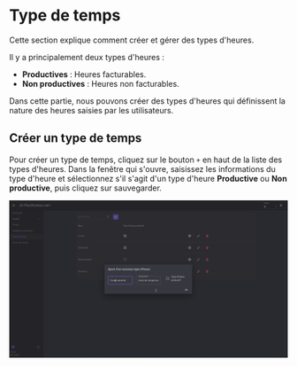 # Type de temps

Cette section explique comment créer et gérer des types d'heures.

Il y a principalement deux types d'heures :
- **Productives** : Heures facturables.
- **Non productives** : Heures non facturables.

Dans cette partie, nous pouvons créer des types d'heures qui définissent la nature des heures saisies par les utilisateurs.

## Créer un type de temps

Pour créer un type de temps, cliquez sur le bouton `+` en haut de la liste des types d'heures.
Dans la fenêtre qui s'ouvre, saisissez les informations du type d'heure et sélectionnez s'il s'agit d'un type d'heure **Productive** ou **Non productive**, puis cliquez sur sauvegarder.

![create_time_type_form](./assets/img/time_type_create.png)

